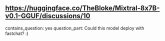 ## https://huggingface.co/TheBloke/Mixtral-8x7B-v0.1-GGUF/discussions/10

contains_question: yes
question_part: Could this model deploy with fastchat? :)